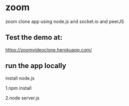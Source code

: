 # zoom
zoom clone app using node.js and socket.io and peerJS

## Test the demo at:
https://zoomvideoclone.herokuapp.com/

## run the app locally
install node.js

1.npm install  

2.node server.js
